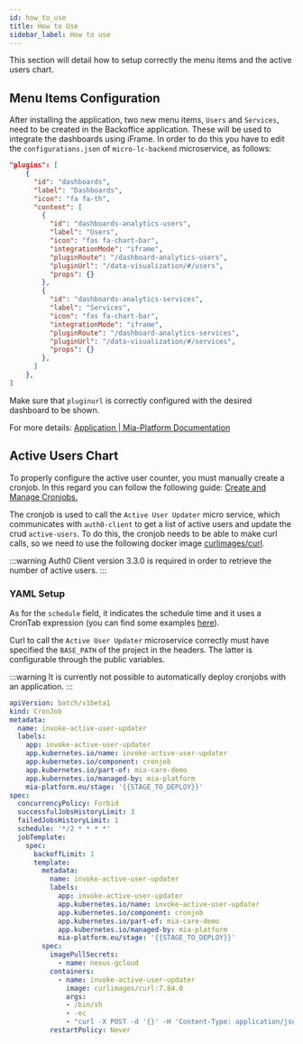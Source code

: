 ```yaml
---
id: how_to_use
title: How to Use
sidebar_label: How to use
---
```

This section will detail how to setup correctly the menu items and the active users chart.

## Menu Items Configuration

After installing the application, two new menu items, `Users` and `Services`, need to be created in the Backoffice application. These will be used to integrate the dashboards using iFrame. 
In order to do this you have to edit the `configurations.json`  of `micro-lc-backend` microservice, as follows:


```json
"plugins": [
    {
      "id": "dashboards",
      "label": "Dashboards",
      "icon": "fa fa-th",
      "content": [
        {
          "id": "dashboards-analytics-users",
          "label": "Users",
          "icon": "fas fa-chart-bar",
          "integrationMode": "iframe",
          "pluginRoute": "/dashboard-analytics-users",
          "pluginUrl": "/data-visualization/#/users",
          "props": {}
        },
        {
          "id": "dashboards-analytics-services",
          "label": "Services",
          "icon": "fas fa-chart-bar",
          "integrationMode": "iframe",
          "pluginRoute": "/dashboard-analytics-services",
          "pluginUrl": "/data-visualization/#/services",
          "props": {}
        },
      ]
    },
]
```

Make sure that `pluginurl` is correctly configured with the desired dashboard to be shown.

For more details: [Application | Mia-Platform Documentation](../../business_suite/backoffice/application#configuration)

## Active Users Chart

To properly configure the active user counter, you must manually create a cronjob.
In this regard you can follow the following guide: [Create and Manage Cronjobs.](../../development_suite/api-console/api-design/jobs-cronjob)

The cronjob is used to call the `Active User Updater` micro service, which communicates with `auth0-client` to get a list of active users and update the crud `active-users`.
To do this, the cronjob needs to be able to make curl calls, so we need to use the following docker image [curlimages/curl](https://hub.docker.com/r/curlimages/curl).

:::warning
Auth0 Client version 3.3.0 is required in order to retrieve the number of active users.
:::

### YAML Setup

As for the `schedule` field, it indicates the schedule time and it uses a CronTab expression (you can find some examples [here](https://crontab.guru/examples.html)).

Curl to call the `Active User Updater` microservice correctly must have specified the `BASE_PATH` of the project in the headers. The latter is configurable through the public variables.


:::warning
It is currently not possible to automatically deploy cronjobs with an application.
:::


```yaml
apiVersion: batch/v1beta1
kind: CronJob
metadata:
  name: invoke-active-user-updater
  labels:
    app: invoke-active-user-updater
    app.kubernetes.io/name: invoke-active-user-updater
    app.kubernetes.io/component: cronjob
    app.kubernetes.io/part-of: mia-care-demo
    app.kubernetes.io/managed-by: mia-platform
    mia-platform.eu/stage: '{{STAGE_TO_DEPLOY}}'
spec:
  concurrencyPolicy: Forbid
  successfulJobsHistoryLimit: 3
  failedJobsHistoryLimit: 1
  schedule: '*/2 * * * *'
  jobTemplate:
    spec:
      backoffLimit: 1
      template:
        metadata:
          name: invoke-active-user-updater
          labels:
            app: invoke-active-user-updater
            app.kubernetes.io/name: invoke-active-user-updater
            app.kubernetes.io/component: cronjob
            app.kubernetes.io/part-of: mia-care-demo
            app.kubernetes.io/managed-by: mia-platform
            mia-platform.eu/stage: '{{STAGE_TO_DEPLOY}}'
        spec:
          imagePullSecrets:
            - name: nexus-gcloud
          containers:
            - name: invoke-active-user-updater
              image: curlimages/curl:7.84.0
              args:
              - /bin/sh
              - -ec
              - "curl -X POST -d '{}' -H 'Content-Type: application/json' -H 'x-forwarded-host: {{BASE_PATH}}' \"http://active-user-updater/update-active-users\""
          restartPolicy: Never
```
